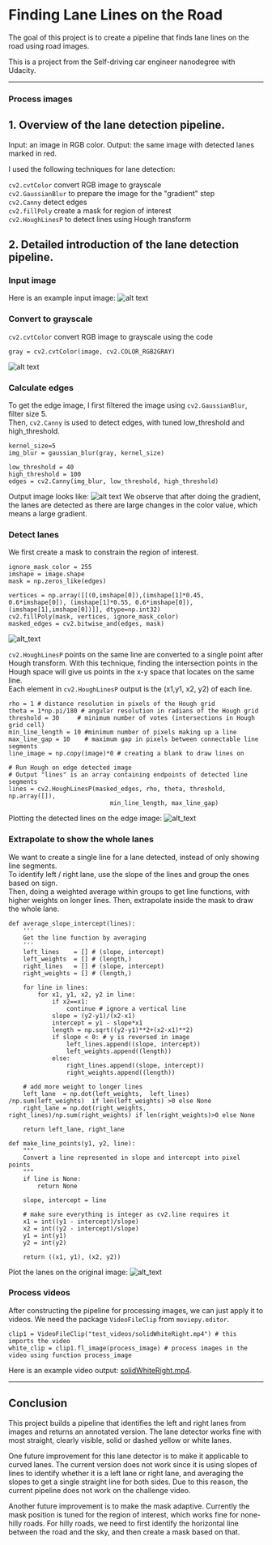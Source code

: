 # **Finding Lane Lines on the Road** 

The goal of this project is to create a pipeline that finds lane lines on the road using road images.

This is a project from the Self-driving car engineer nanodegree with Udacity. 


[//]: # (Image References)

[inputimage]: ./test_images/solidWhiteRight.jpg
[grayimage]: ./examples/md_gray_image.jpg
[edge_image]: ./examples/md_edge_image.jpg
[masked_edges]: ./examples/md_masked_edges.jpg
[lines_edges]: ./examples/md_lines_edges.jpg
[lines_images]: ./examples/md_lines_images.jpg
[video_output]: ./test_videos_output/solidWhiteRight.mp4

---

### Process images

## 1. Overview of the lane detection pipeline. 

Input: an image in RGB color.
Output: the same image with detected lanes marked in red.

I used the following techniques for lane detection:

`cv2.cvtColor` convert RGB image to grayscale <br>
`cv2.GaussianBlur` to prepare the image for the "gradient" step<br>
`cv2.Canny` detect edges<br>
`cv2.fillPoly` create a mask for region of interest <br>
`cv2.HoughLinesP` to detect lines using Hough transform

## 2. Detailed introduction of the lane detection pipeline. 

### Input image
Here is an example input image:
![alt text][inputimage]


### Convert to grayscale
`cv2.cvtColor` convert RGB image to grayscale using the code 
```
gray = cv2.cvtColor(image, cv2.COLOR_RGB2GRAY)
```


![alt text][grayimage]


### Calculate edges
To get the edge image, I first filtered the image using `cv2.GaussianBlur`, filter size 5. <br>
Then, `cv2.Canny` is used to detect edges, with tuned low_threshold and high_threshold. 
```
kernel_size=5
img_blur = gaussian_blur(gray, kernel_size)

low_threshold = 40
high_threshold = 100
edges = cv2.Canny(img_blur, low_threshold, high_threshold)
```
Output image looks like:
![alt text][edge_image]
We observe that after doing the gradient, the lanes are detected as there are large changes in the color value, which means a large gradient. 


### Detect lanes
We first create a mask to constrain the region of interest.
```
ignore_mask_color = 255
imshape = image.shape
mask = np.zeros_like(edges) 

vertices = np.array([[(0,imshape[0]),(imshape[1]*0.45, 0.6*imshape[0]), (imshape[1]*0.55, 0.6*imshape[0]), (imshape[1],imshape[0])]], dtype=np.int32)
cv2.fillPoly(mask, vertices, ignore_mask_color)
masked_edges = cv2.bitwise_and(edges, mask)
```
![alt_text][masked_edges]


`cv2.HoughLinesP` points on the same line are converted to a single point after Hough transform. With this technique, finding the intersection points in the Hough space will give us points in the x-y space that locates on the same line. <br>
Each element in `cv2.HoughLinesP` output is the (x1,y1, x2, y2) of each line. <br>
```
rho = 1 # distance resolution in pixels of the Hough grid
theta = 1*np.pi/180 # angular resolution in radians of the Hough grid
threshold = 30     # minimum number of votes (intersections in Hough grid cell)
min_line_length = 10 #minimum number of pixels making up a line
max_line_gap = 10    # maximum gap in pixels between connectable line segments
line_image = np.copy(image)*0 # creating a blank to draw lines on

# Run Hough on edge detected image
# Output "lines" is an array containing endpoints of detected line segments
lines = cv2.HoughLinesP(masked_edges, rho, theta, threshold, np.array([]),
                            min_line_length, max_line_gap)

```
Plotting the detected lines on the edge image:
![alt_text][lines_edges]


### Extrapolate to show the whole lanes
We want to create a single line for a lane detected, instead of only showing line segments.<br>
To identify left / right lane, use the slope of the lines and group the ones based on sign.  <br>
Then, doing a weighted average within groups to get line functions, with higher weights on longer lines. Then, extrapolate inside the mask to draw the whole lane. 
```
def average_slope_intercept(lines):
    '''
    Get the line function by averaging
    '''
    left_lines    = [] # (slope, intercept)
    left_weights  = [] # (length,)
    right_lines   = [] # (slope, intercept)
    right_weights = [] # (length,)
    
    for line in lines:
        for x1, y1, x2, y2 in line:
            if x2==x1:
                continue # ignore a vertical line
            slope = (y2-y1)/(x2-x1)
            intercept = y1 - slope*x1
            length = np.sqrt((y2-y1)**2+(x2-x1)**2)
            if slope < 0: # y is reversed in image
                left_lines.append((slope, intercept))
                left_weights.append((length))
            else:
                right_lines.append((slope, intercept))
                right_weights.append((length))
    
    # add more weight to longer lines    
    left_lane  = np.dot(left_weights,  left_lines) /np.sum(left_weights)  if len(left_weights) >0 else None
    right_lane = np.dot(right_weights, right_lines)/np.sum(right_weights) if len(right_weights)>0 else None
    
    return left_lane, right_lane
    
def make_line_points(y1, y2, line):
    """
    Convert a line represented in slope and intercept into pixel points
    """
    if line is None:
        return None
    
    slope, intercept = line
    
    # make sure everything is integer as cv2.line requires it
    x1 = int((y1 - intercept)/slope)
    x2 = int((y2 - intercept)/slope)
    y1 = int(y1)
    y2 = int(y2)
    
    return ((x1, y1), (x2, y2))
```



Plot the lanes on the original image:
![alt_text][lines_images]


### Process videos

After constructing the pipeline for processing images, we can just apply it to videos. We need the package `VideoFileClip` from `moviepy.editor`.
```
clip1 = VideoFileClip("test_videos/solidWhiteRight.mp4") # this imports the video
white_clip = clip1.fl_image(process_image) # process images in the video using function process_image
```
Here is an example video output:
[solidWhiteRight.mp4](./test_videos_output/solidWhiteRight.mp4).


---
## Conclusion

This project builds a pipeline that identifies the left and right lanes from images and returns an annotated version. The lane detector works fine with most straight, clearly visible, solid or dashed yellow or white lanes.

One future improvement for this lane detector is to make it applicable to curved lanes. The current version does not work since it is using slopes of lines to identify whether it is a left lane or right lane, and averaging the slopes to get a single straight line for both sides. Due to this reason, the current pipeline does not work on the challenge video. 

Another future improvement is to make the mask adaptive. Currently the mask position is tuned for the region of interest, which works fine for none-hilly roads. For hilly roads, we need to first identify the horizontal line between the road and the sky, and then create a mask based on that. 